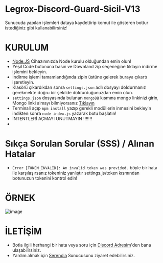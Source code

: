 # Legrox-Discord-Guard-Sicil-V13
Sunucuda yapılan işlemleri dataya kaydettirip komut ile gösteren bottur istediğiniz gibi kullanabilirsiniz!

# KURULUM
* [Node.JS](https://nodejs.org/en/) Cihazınınızda Node kurulu olduğundan emin olun!
* Yeşil Code butonuna basın ve Downland zip seçeneğine tıklayın indirme işlemini bekleyin.
* İndirme işlemi tamamlandığında zipin üstüne gelerek buraya çıkartı işaretleyin.
* Klasörü çıkardıkdan sonra `settings.json` adlı dosyayı doldurmanız gerekmekte doğru bir şekilde doldurduğunuzdan emin olun.
* `settings.json` dosyasında bulunan `mongoDB` kısmına mongo linkinizi girin, Mongo linki almayı bilmiyorsanız [Tıklayın](https://www.youtube.com/watch?v=s_-gJn9GDus)
* Terminali açıp `npm install` yazıp gerekli modüllerin inmesini bekleyin indikten sonra `node index.js` yazarak botu başlatın!
* İNTENTLERİ AÇMAYI UNUTMAYIN !!!!!!! 
* 
# Sıkça Sorulan Sorular (SSS) / Alınan Hatalar
* `Error [TOKEN_INVALID]: An invalid token was provided.` böyle bir hata ile karşılaşırsanız tokeniniz yanlıştır settings.js/token kısmından botunuzun tokenini kontrol edin!

# ÖRNEK
![image](https://cdn.discordapp.com/attachments/953308134418546738/963482261662076988/unknown.png)

# İLETİŞİM
* Botla ilgili herhangi bir hata veya soru için [Discord Adresim](https://discord.com/users/852584041831989288)'den bana ulaşabilirsiniz.
* Yardım almak için [Serendia](discord.gg/serendia) Sunucusunu ziyaret edebilirsiniz.
